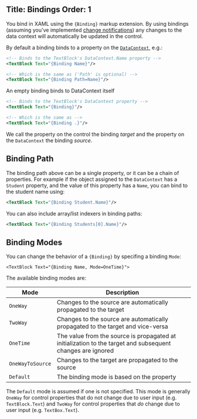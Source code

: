 Title: Bindings
Order: 1
---

You bind in XAML using the `{Binding}` markup extension. By using bindings (assuming you've
implemented [change notifications](change-notifications)) any changes to the data context will
automatically be updated in the control.

By default a binding binds to a property on the [`DataContext`](datacontext), e.g.:

```xml
<!-- Binds to the TextBlock's DataContext.Name property -->
<TextBlock Text="{Binding Name}"/>

<!-- Which is the same as ('Path' is optional) -->
<TextBlock Text="{Binding Path=Name}"/>
```

An empty binding binds to DataContext itself

```xml
<!-- Binds to the TextBlock's DataContext property -->
<TextBlock Text="{Binding}"/>

<!-- Which is the same as -->
<TextBlock Text="{Binding .}"/>
```

We call the property on the control the binding _target_ and the property on the `DataContext` the
binding _source_.

## Binding Path

The binding path above can be a single property, or it can be a chain of properties. For example
if the object assigned to the `DataContext` has a `Student` property, and the value of this property
has a `Name`, you can bind to the student name using:

```xml
<TextBlock Text="{Binding Student.Name}"/>
```

You can also include array/list indexers in binding paths:

```xml
<TextBlock Text="{Binding Students[0].Name}"/>
```

## Binding Modes

You can change the behavior of a `{Binding}` by specifing a binding `Mode`:

```
<TextBlock Text="{Binding Name, Mode=OneTime}">
```

The available binding modes are:

| Mode | Description |
| ---- | ----------- |
| `OneWay` | Changes to the source are automatically propagated to the target |
| `TwoWay` | Changes to the source are automatically propagated to the target and vice-versa |
| `OneTime` | The value from the source is propagated at initialization to the target and subsequent changes are ignored |
| `OneWayToSource` | Changes to the target are propagated to the source |
| `Default` | The binding mode is based on the property |

The `Default` mode is assumed if one is not specified. This mode is generally `OneWay` for control
properties that do not change due to user input (e.g. `TextBlock.Text`) and `TwoWay` for control
properties that _do_ change due to user input (e.g. `TextBox.Text`).